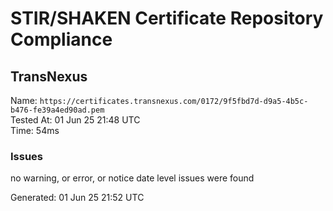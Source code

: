 # STIR/SHAKEN Certificate Repository Compliance

## TransNexus

Name: `https://certificates.transnexus.com/0172/9f5fbd7d-d9a5-4b5c-b476-fe39a4ed90ad.pem`\
Tested At: 01 Jun 25 21:48 UTC\
Time: 54ms

### Issues

no warning, or error, or notice date level issues were found

Generated: 01 Jun 25 21:52 UTC